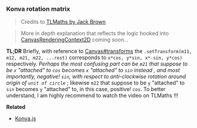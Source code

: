 ### Konva rotation matrix

> Credits to [TLMaths by Jack Brown](https://youtu.be/Q5B9Xy-cqjA?list=PLg2tfDG3Ww4udj7J3tTK9a5ROO1MjPm5w&t)

> More in depth explanation that reflects the logic hooked into [CanvasRenderingContext2D](https://developer.mozilla.org/en-US/docs/Web/API/CanvasRenderingContext2D) coming soon...

**TL;DR** Briefly, with reference to [Canvas#transforms](https://developer.mozilla.org/en-US/docs/Web/API/Canvas_API/Tutorial/Transformations#transforms) the `.setTransform(m11, m12, m21, m22, ...rest)` corresponds to `x*cos, y*sin, x*-sin, y*cos)` respectively. _Perhaps the most confusing part can be `m21` that suppose to be `x` "attached" to `cos` becomes `x` "attached" to `sin` instead , and most importantly, negative! `sin`, with respect to anti-clockwise rotation around origin of `unit of circle`_ ; likewise `m22` that suppose to be `y` "attached" to `sin` becomes `y` "attached" to, in this case, positive! `cos`. To better understand, I am highly recommend to watch the video on TLMaths !!!


**Related**
- [Konva.js](https://konvajs.org/)